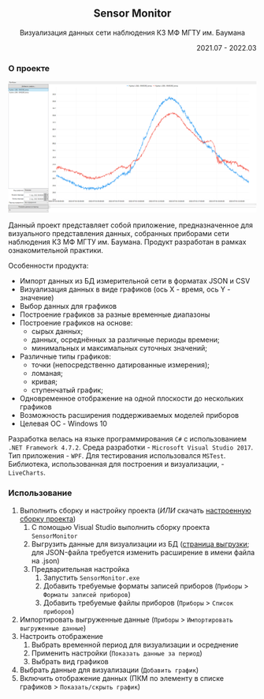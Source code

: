 <div id="top"></div>


<br />
<div align="center">
  <h2 align="center">Sensor Monitor</h2>
  <p align="center">Визуализация данных сети наблюдения К3 МФ МГТУ им. Баумана</p>
  <p align="right">2021.07 - 2022.03</p>
</div>


### О проекте

![product-screenshot](https://github.com/Melyohin-AA/SensorMonitor/raw/master/_ReadmeFiles/MainImage.png)

Данный проект представляет собой приложение, предназначенное для визуального представления данных, собранных приборами сети наблюдения К3 МФ МГТУ им. Баумана. Продукт разработан в рамках ознакомительной практики.

Особенности продукта:
* Импорт данных из БД измерительной сети в форматах JSON и CSV
* Визуализация данных в виде графиков (ось X - время, ось Y - значение)
* Выбор данных для графиков
* Построение графиков за разные временные диапазоны
* Построение графиков на основе:
  * сырых данных;
  * данных, осреднённых за различные периоды времени;
  * минимальных и максимальных суточных значений;
* Различные типы графиков:
  * точки (непосредственно датированные измерения);
  * ломаная;
  * кривая;
  * ступенчатый график;
* Одновременное отображение на одной плоскости до нескольких графиков
* Возможность расширения поддерживаемых моделей приборов
* Целевая ОС - Windows 10

Разработка велась на языке программирования `C#` с использованием `.NET Framework 4.7.2`. Среда разработки - `Microsoft Visual Studio 2017`. Тип приложения - `WPF`. Для тестирования использовался `MSTest`. Библиотека, использованная для построения и визуализации, - `LiveCharts`.


### Использование

1. Выполнить сборку и настройку проекта (*ИЛИ* скачать [настроенную сборку проекта](https://drive.google.com/file/d/1EXU2SVFG2bm_i0PqjO7bTzlEQJbZUiyC/view?usp=sharing))
    1. С помощью Visual Studio выполнить сборку проекта `SensorMonitor`
    2. Выгрузить данные для визуализации из БД ([страница выгрузки](http://dbrobo.mgul.ac.ru/mainexport.html); для JSON-файла требуется изменить расширение в имени файла на .json)
    3. Предварительная настройка
        1. Запустить `SensorMonitor.exe`
        2. Добавить требуемые форматы записей приборов (`Приборы` > `Форматы записей приборов`)
        3. Добавить требуемые файлы приборов (`Приборы` > `Список приборов`)
2. Импортировать выгруженные данные (`Приборы` > `Импортировать выгруженные данные`)
3. Настроить отображение
    1. Выбрать временной период для визуализации и осреднение
    2. Применить настройки (`Показать данные за период`)
    3. Выбрать вид графиков
4. Выбрать данные для визуализации (`Добавить график`)
5. Включить отображение данных (ПКМ по элементу в списке графиков > `Показать/скрыть график`)
